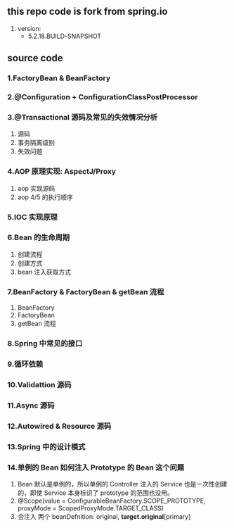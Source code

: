 ## this repo code is fork from spring.io

1. version:
   - 5.2.18.BUILD-SNAPSHOT

## source code

### 1.FactoryBean & BeanFactory

### 2.@Configuration + ConfigurationClassPostProcessor

### 3.@Transactional 源码及常见的失效情况分析

1. 源码
2. 事务隔离级别
3. 失效问题

### 4.AOP 原理实现: AspectJ/Proxy

1. aop 实现源码
2. aop 4/5 的执行顺序

### 5.IOC 实现原理

### 6.Bean 的生命周期

1. 创建流程
2. 创建方式
3. bean 注入获取方式

### 7.BeanFactory & FactoryBean & getBean 流程

1. BeanFactory
2. FactoryBean
3. getBean 流程

### 8.Spring 中常见的接口

### 9.循环依赖

### 10.Validattion 源码

### 11.Async 源码

### 12.Autowired & Resource 源码

### 13.Spring 中的设计模式

### 14.单例的 Bean 如何注入 Prototype 的 Bean 这个问题

1. Bean 默认是单例的，所以单例的 Controller 注入的 Service 也是一次性创建的，即使 Service 本身标识了 prototype 的范围也没用。
2. @Scope(value = ConfigurableBeanFactory.SCOPE_PROTOTYPE, proxyMode = ScopedProxyMode.TARGET_CLASS)
3. 会注入 两个 beanDefnition: original, **target.original**[primary]
